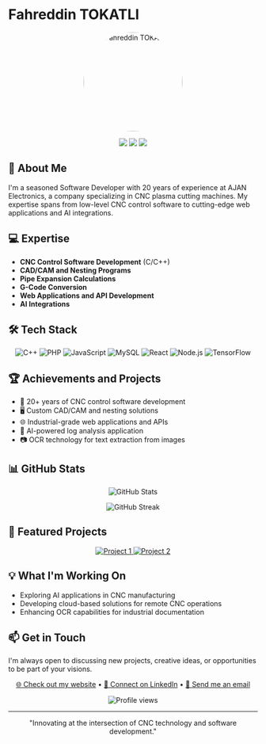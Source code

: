 # Fahreddin TOKATLI

<p align="center">
  <img src="https://www.ajancnc.com/ai/kodoku/fahreddintokatli.jpg" alt="Fahreddin TOKATLI" width="200" height="200" style="border-radius:50%;">
</p>

<p align="center">
  <a href="https://www.linkedin.com/in/fahreddin-tokatli-262a5342"><img src="https://img.shields.io/badge/-LinkedIn-0077B5?style=flat-square&logo=LinkedIn&logoColor=white"/></a>
  <a href="https://twitter.com/your-twitter"><img src="https://img.shields.io/badge/-Twitter-1DA1F2?style=flat-square&logo=Twitter&logoColor=white"/></a>
  <a href="mailto:your.email@example.com"><img src="https://img.shields.io/badge/-Email-D14836?style=flat-square&logo=Gmail&logoColor=white"/></a>
</p>

## 🚀 About Me

I'm a seasoned Software Developer with 20 years of experience at AJAN Electronics, a company specializing in CNC plasma cutting machines. My expertise spans from low-level CNC control software to cutting-edge web applications and AI integrations.

## 💻 Expertise

- **CNC Control Software Development** (C/C++)
- **CAD/CAM and Nesting Programs**
- **Pipe Expansion Calculations**
- **G-Code Conversion**
- **Web Applications and API Development**
- **AI Integrations**

## 🛠️ Tech Stack

<p align="center">
  <img src="https://img.shields.io/badge/-C++-00599C?style=for-the-badge&logo=c%2B%2B&logoColor=white" alt="C++">
  <img src="https://img.shields.io/badge/-PHP-777BB4?style=for-the-badge&logo=php&logoColor=white" alt="PHP">
  <img src="https://img.shields.io/badge/-JavaScript-F7DF1E?style=for-the-badge&logo=javascript&logoColor=black" alt="JavaScript">
  <img src="https://img.shields.io/badge/-MySQL-4479A1?style=for-the-badge&logo=mysql&logoColor=white" alt="MySQL">
  <img src="https://img.shields.io/badge/-React-61DAFB?style=for-the-badge&logo=react&logoColor=black" alt="React">
  <img src="https://img.shields.io/badge/-Node.js-339933?style=for-the-badge&logo=node.js&logoColor=white" alt="Node.js">
  <img src="https://img.shields.io/badge/-TensorFlow-FF6F00?style=for-the-badge&logo=tensorflow&logoColor=white" alt="TensorFlow">
</p>

## 🏆 Achievements and Projects

- 🔧 20+ years of CNC control software development
- 🖥️ Custom CAD/CAM and nesting solutions
- 🌐 Industrial-grade web applications and APIs
- 🤖 AI-powered log analysis application
- 📷 OCR technology for text extraction from images

## 📊 GitHub Stats

<p align="center">
  <img src="https://github-readme-stats.vercel.app/api?username=YOUR_GITHUB_USERNAME&show_icons=true&count_private=true&theme=react" alt="GitHub Stats" />
</p>

<p align="center">
  <img src="https://github-readme-streak-stats.herokuapp.com/?user=YOUR_GITHUB_USERNAME&theme=react" alt="GitHub Streak" />
</p>

## 🌟 Featured Projects

<p align="center">
  <a href="https://github.com/YOUR_GITHUB_USERNAME/project1">
    <img src="https://github-readme-stats.vercel.app/api/pin/?username=YOUR_GITHUB_USERNAME&repo=project1&theme=react" alt="Project 1" />
  </a>
  <a href="https://github.com/YOUR_GITHUB_USERNAME/project2">
    <img src="https://github-readme-stats.vercel.app/api/pin/?username=YOUR_GITHUB_USERNAME&repo=project2&theme=react" alt="Project 2" />
  </a>
</p>

## 💡 What I'm Working On

- Exploring AI applications in CNC manufacturing
- Developing cloud-based solutions for remote CNC operations
- Enhancing OCR capabilities for industrial documentation

## 📫 Get in Touch

I'm always open to discussing new projects, creative ideas, or opportunities to be part of your visions.

<p align="center">
  <a href="https://www.ajanfahri.com">🌐 Check out my website</a> •
  <a href="https://www.linkedin.com/in/fahreddin-tokatli-262a5342">💼 Connect on LinkedIn</a> •
  <a href="mailto:ajanfahri@ajanfahri.com">📧 Send me an email</a>
</p>

<p align="center">
  <img src="https://komarev.com/ghpvc/?username=YOUR_GITHUB_USERNAME&color=blueviolet&style=flat-square&label=Profile+Views" alt="Profile views">
</p>

---

<p align="center">
  "Innovating at the intersection of CNC technology and software development."
</p>
